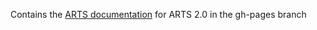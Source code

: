 Contains the [ARTS documentation](https://atmtools.github.io/arts-docs-2.0/) for ARTS 2.0 in the gh-pages branch

